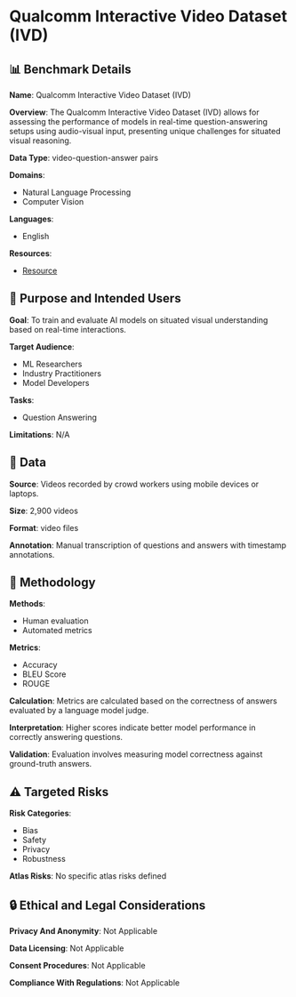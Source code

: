 # Qualcomm Interactive Video Dataset (IVD)

## 📊 Benchmark Details

**Name**: Qualcomm Interactive Video Dataset (IVD)

**Overview**: The Qualcomm Interactive Video Dataset (IVD) allows for assessing the performance of models in real-time question-answering setups using audio-visual input, presenting unique challenges for situated visual reasoning.

**Data Type**: video-question-answer pairs

**Domains**:
- Natural Language Processing
- Computer Vision

**Languages**:
- English

**Resources**:
- [Resource](https://arxiv.org/abs/2503.19356)

## 🎯 Purpose and Intended Users

**Goal**: To train and evaluate AI models on situated visual understanding based on real-time interactions.

**Target Audience**:
- ML Researchers
- Industry Practitioners
- Model Developers

**Tasks**:
- Question Answering

**Limitations**: N/A

## 💾 Data

**Source**: Videos recorded by crowd workers using mobile devices or laptops.

**Size**: 2,900 videos

**Format**: video files

**Annotation**: Manual transcription of questions and answers with timestamp annotations.

## 🔬 Methodology

**Methods**:
- Human evaluation
- Automated metrics

**Metrics**:
- Accuracy
- BLEU Score
- ROUGE

**Calculation**: Metrics are calculated based on the correctness of answers evaluated by a language model judge.

**Interpretation**: Higher scores indicate better model performance in correctly answering questions.

**Validation**: Evaluation involves measuring model correctness against ground-truth answers.

## ⚠️ Targeted Risks

**Risk Categories**:
- Bias
- Safety
- Privacy
- Robustness

**Atlas Risks**:
No specific atlas risks defined

## 🔒 Ethical and Legal Considerations

**Privacy And Anonymity**: Not Applicable

**Data Licensing**: Not Applicable

**Consent Procedures**: Not Applicable

**Compliance With Regulations**: Not Applicable
